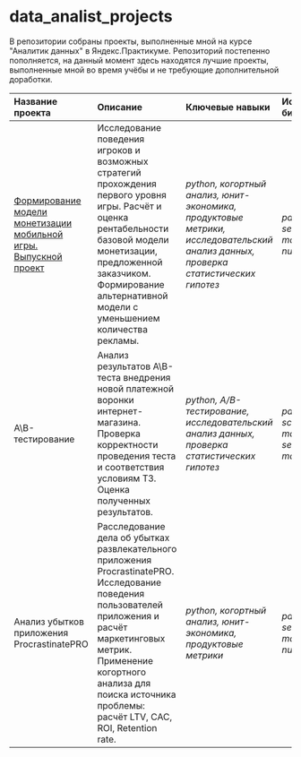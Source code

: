 # data_analist_projects
В репозитории собраны проекты, выполненные мной на курсе "Аналитик данных" в Яндекс.Практикуме. Репозиторий постепенно пополняется, на данный момент здесь находятся лучшие проекты, выполненные мной во время учёбы и не требующие дополнительной доработки.


|Название проекта|Описание|Ключевые навыки|Используемые библиотеки|
| :---------------------- | :---------------------- | :----------------- |:---------------------- |
|[Формирование модели монетизации мобильной игры. Выпускной проект](final_project_game_monetization)|Исследование поведения игроков и возможных стратегий прохождения первого уровня игры. Расчёт и оценка рентабельности базовой модели монетизации, предложенной заказчиком. Формирование альтернативной модели с уменьшением количества рекламы.|*python, когортный анализ, юнит-экономика, продуктовые метрики, исследовательский анализ данных, проверка статистических гипотез*|*pandas, seaborn, matplotlib, numpy, scipy*|
|А\B-тестирование|Анализ результатов А\B-теста внедрения новой платежной воронки интернет-магазина. Проверка корректности проведения теста и соответствия условиям ТЗ. Оценка полученных результатов.|*python, A/B-тестирование, исследовательский анализ данных, проверка статистических гипотез*|*pandas, numpy, scipy, matplotlib, seaborn, plotly, math*|
|Анализ убытков приложения ProcrastinatePRO|Расследование дела об убытках развлекательного приложения ProcrastinatePRO. Исследование поведения пользователей приложения и расчёт маркетинговых метрик. Применение когортного анализа для поиска источника проблемы: расчёт LTV, CAC, ROI, Retention rate.|*python, когортный анализ, юнит-экономика, продуктовые метрики*|*pandas, seaborn, matplotlib, numpy*|
